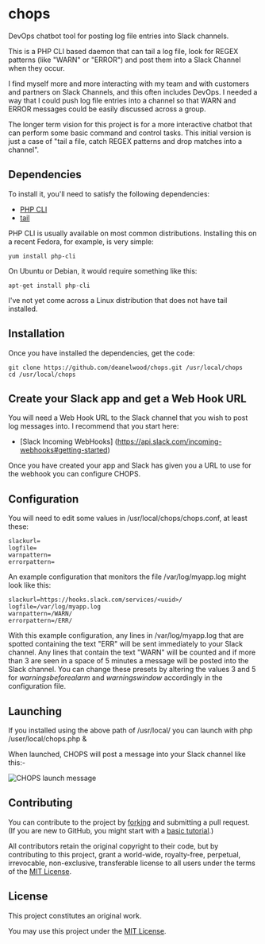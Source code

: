 # chops
DevOps chatbot tool for posting log file entries into Slack channels.

This is a PHP CLI based daemon that can tail a log file, look for REGEX patterns (like "WARN" or "ERROR") and post them into a Slack Channel when they occur.

I find myself more and more interacting with my team and with customers and partners on Slack Channels, and this often includes DevOps. I needed a way that I could push log file entries into a channel so that WARN and ERROR messages could be easily discussed across a group.

The longer term vision for this project is for a more interactive chatbot that can perform some basic command and control tasks. This initial version is just a case of "tail a file, catch REGEX patterns and drop matches into a channel".

## Dependencies

To install it, you'll need to satisfy the following dependencies:

* [PHP CLI](https://www.php.net/manual/en/features.commandline.php)
* [tail](https://en.wikipedia.org/wiki/Tail_(Unix))

PHP CLI is usually available on most common distributions. Installing this on a recent Fedora, for example, is very simple:

    yum install php-cli

On Ubuntu or Debian, it would require something like this:

    apt-get install php-cli

I've not yet come across a Linux distribution that does not have tail installed.

## Installation

Once you have installed the dependencies, get the code:

	git clone https://github.com/deanelwood/chops.git /usr/local/chops
	cd /usr/local/chops
  
## Create your Slack app and get a Web Hook URL

You will need a Web Hook URL to the Slack channel that you wish to post log messages into. I recommend that you start here:

* [Slack Incoming WebHooks] (https://api.slack.com/incoming-webhooks#getting-started)

Once you have created your app and Slack has given you a URL to use for the webhook you can configure CHOPS.

## Configuration

You will need to edit some values in /usr/local/chops/chops.conf, at least these:

	slackurl=
	logfile=
	warnpattern=
	errorpattern=

An example configuration that monitors the file /var/log/myapp.log might look like this:

	slackurl=https://hooks.slack.com/services/<uuid>/
	logfile=/var/log/myapp.log
	warnpattern=/WARN/
	errorpattern=/ERR/

With this example configuration, any lines in /var/log/myapp.log that are spotted containing the text "ERR" will be sent immediately to your Slack channel. Any lines that contain the text "WARN" will be counted and if more than 3 are seen in a space of 5 minutes a message will be posted into the Slack channel. You can change these presets by altering the values 3 and 5 for _warningsbeforealarm_ and _warningswindow_ accordingly in the configuration file.

## Launching

If you installed using the above path of /usr/local/ you can launch with php /user/local/chops.php &

When launched, CHOPS will post a message into your Slack channel like this:-

![CHOPS launch message](https://user-images.githubusercontent.com/942112/59548665-78e2eb80-8f4a-11e9-917d-7397b338b044.png)

## Contributing

You can contribute to the project by [forking](https://help.github.com/articles/fork-a-repo) and submitting a pull request. (If you are new to GitHub, you might start with a [basic tutorial](https://help.github.com/articles/set-up-git).)

All contributors retain the original copyright to their code, but by contributing to this project, grant a world-wide, royalty-free, perpetual, irrevocable, non-exclusive, transferable license to all users under the terms of the [MIT License](http://opensource.org/licenses/mit-license.php).

## License

This project constitutes an original work.

You may use this project under the [MIT License](http://opensource.org/licenses/mit-license.php).
